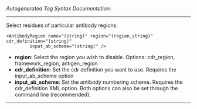 _Autogenerated Tag Syntax Documentation:_

---
Select residues of particular antibody regions.

```
<AntibodyRegion name="(string)" region="(region_string)" cdr_definition="(string)"
         input_ab_scheme="(string)" />
```

-   **region**: Select the region you wish to disable. Options: cdr_region, framework_region, antigen_region
-   **cdr_definition**: Set the cdr definition you want to use. Requires the input_ab_scheme option
-   **input_ab_scheme**: Set the antibody numbering scheme. Requires the cdr_definition XML option. Both options can also be set through the command line (recommended).

---
